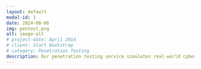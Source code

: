```yaml
---
layout: default
modal-id: 1
date: 2024-08-06
img: pentest.png
alt: image-alt
# project-date: April 2014
# client: Start Bootstrap
# category: Penetration Testing
description: Our penetration testing service simulates real-world cyber attacks to identify and exploit vulnerabilities within your systems, networks, and applications. By emulating the tactics, techniques, and procedures of threat actors, we provide a comprehensive assessment of your security posture. Our detailed reports offer actionable insights to fortify your defenses and prevent future breaches.
---
```

